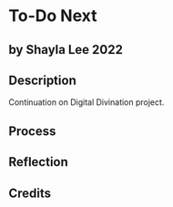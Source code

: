 # To-Do Next
## by Shayla Lee 2022

## Description
Continuation on Digital Divination project.

## Process


## Reflection


## Credits